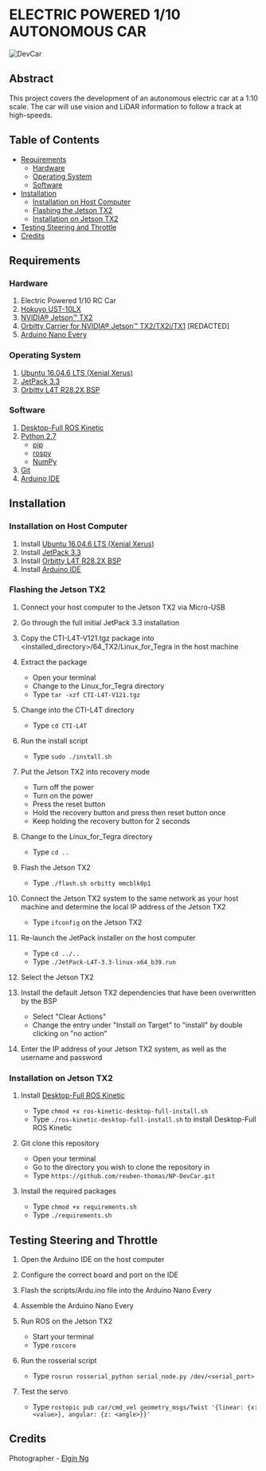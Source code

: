 # ELECTRIC POWERED 1/10 AUTONOMOUS CAR
![DevCar](https://github.com/reuben-thomas/NP-DevCar/blob/master/screenshots/DevCar.png?raw=true)

## Abstract
This project covers the development of an autonomous electric car at a 1:10 scale. The car will use vision and LiDAR information to follow a track at high-speeds.

## Table of Contents
- [Requirements](#Requirements)
  - [Hardware](#Hardware)
  - [Operating System](#Operating-System)
  - [Software](#Software)
- [Installation](#Installation)
  - [Installation on Host Computer](#Installation-on-Host-Computer)
  - [Flashing the Jetson TX2](#Flashing-the-Jetson-TX2)
  - [Installation on Jetson TX2](#Installation-on-Jetson-TX2)
- [Testing Steering and Throttle](#Testing-Steering-and-Throttle)
- [Credits](#Credits)

## Requirements
### Hardware
1. Electric Powered 1/10 RC Car
2. [Hokuyo UST-10LX](https://www.hokuyo-usa.com/products/lidar-obstacle-detection/ust-10lx)
3. [NVIDIA® Jetson™ TX2](https://developer.nvidia.com/embedded/jetson-tx2-developer-kit)
4. [Orbitty Carrier for NVIDIA® Jetson™ TX2/TX2i/TX1](https://connecttech.com/product/orbitty-carrier-for-nvidia-jetson-tx2-tx1/) [REDACTED]
5. [Arduino Nano Every](https://store.arduino.cc/usa/nano-every)

### Operating System
1. [Ubuntu 16.04.6 LTS (Xenial Xerus)](http://releases.ubuntu.com/16.04/)
2. [JetPack 3.3](https://developer.nvidia.com/embedded/jetpack-3_3)
3. [Orbitty L4T R28.2X BSP](https://connecttech.com/ftp/Drivers/CTI-L4T-V121.tgz)

### Software
1. [Desktop-Full ROS Kinetic](http://wiki.ros.org/kinetic/Installation/Ubuntu)
2. [Python 2.7](https://www.python.org/download/releases/2.7/)
   - [pip](https://pypi.org/project/pip/)
   - [rospy](http://wiki.ros.org/rospy)
   - [NumPy](https://pypi.org/project/numpy/)
3. [Git](https://git-scm.com/download/linux)
4. [Arduino IDE](https://www.arduino.cc/download_handler.php)

## Installation
### Installation on Host Computer
1. Install [Ubuntu 16.04.6 LTS (Xenial Xerus)](http://releases.ubuntu.com/16.04/)
2. Install [JetPack 3.3](https://developer.nvidia.com/embedded/jetpack-3_3)
3. Install [Orbitty L4T R28.2X BSP](https://connecttech.com/ftp/Drivers/CTI-L4T-V121.tgz)
4. Install [Arduino IDE](https://www.arduino.cc/download_handler.php)

### Flashing the Jetson TX2
1. Connect your host computer to the Jetson TX2 via Micro-USB

2. Go through the full initial JetPack 3.3 installation

3. Copy the CTI-L4T-V121.tgz package into <installed_directory>/64_TX2/Linux_for_Tegra in the host machine

4. Extract the package
   - Open your terminal
   - Change to the Linux_for_Tegra directory
   - Type `tar -xzf CTI-L4T-V121.tgz`
   
5. Change into the CTI-L4T directory
   - Type `cd CTI-L4T`
   
6. Run the install script
   - Type `sudo ./install.sh`
   
7. Put the Jetson TX2 into recovery mode
   - Turn off the power
   - Turn on the power
   - Press the reset button
   - Hold the recovery button and press then reset button once
   - Keep holding the recovery button for 2 seconds
   
8. Change to the Linux_for_Tegra directory
   - Type `cd ..`
   
9. Flash the Jetson TX2
   - Type `./flash.sh orbitty mmcblk0p1`
   
10. Connect the Jetson TX2 system to the same network as your host machine and determine the local IP address of the Jetson TX2
    - Type `ifconfig` on the Jetson TX2
    
11. Re-launch the JetPack installer on the host computer
    - Type `cd ../..`
    - Type `./JetPack-L4T-3.3-linux-x64_b39.run`
    
12. Select the Jetson TX2

13. Install the default Jetson TX2 dependencies that have been overwritten by the BSP
    - Select "Clear Actions"
    - Change the entry under "Install on Target" to "install" by double clicking on "no action"
    
14. Enter the IP address of your Jetson TX2 system, as well as the username and password

### Installation on Jetson TX2
1. Install [Desktop-Full ROS Kinetic](http://wiki.ros.org/kinetic/Installation/Ubuntu)
   - Type `chmod +x ros-kinetic-desktop-full-install.sh`
   - Type `./ros-kinetic-desktop-full-install.sh` to install Desktop-Full ROS Kinetic
   
2. Git clone this repository
   - Open your terminal
   - Go to the directory you wish to clone the repository in
   - Type `https://github.com/reuben-thomas/NP-DevCar.git`
   
3. Install the required packages
   - Type `chmod +x requirements.sh`
   - Type `./requirements.sh`
   
## Testing Steering and Throttle
1. Open the Arduino IDE on the host computer

2. Configure the correct board and port on the IDE

3. Flash the scripts/Ardu.ino file into the Arduino Nano Every

4. Assemble the Arduino Nano Every

5. Run ROS on the Jetson TX2
   - Start your terminal
   - Type `roscore`
   
6. Run the rosserial script
   - Type `rosrun rosserial_python serial_node.py /dev/<serial_port>`
   
7. Test the servo
   - Type `rostopic pub car/cmd_vel geometry_msgs/Twist '{linear: {x: <value>}, angular: {z: <angle>}}'`

## Credits
Photographer - [Elgin Ng](https://www.instagram.com/elginjh_/)
